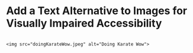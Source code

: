 # Add a Text Alternative to Images for Visually Impaired Accessibility

```

<img src="doingKarateWow.jpeg" alt="Doing Karate Wow">

```
